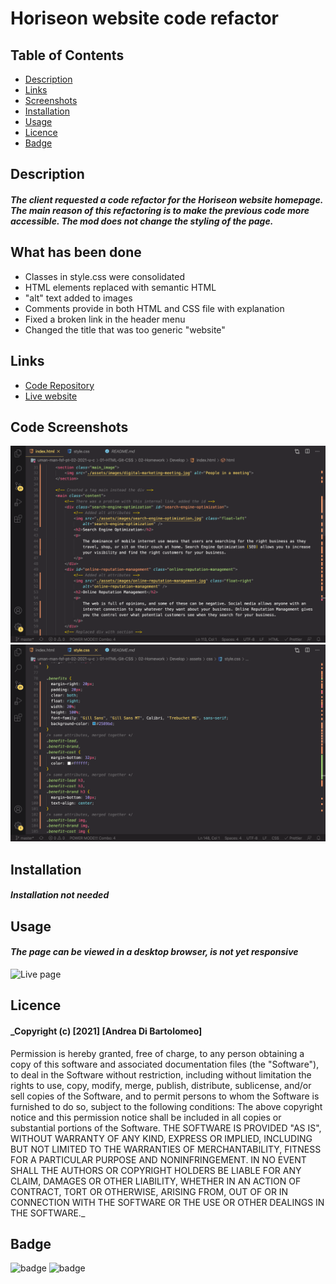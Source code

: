 # Horiseon website code refactor

## Table of Contents

* [Description](#Description)
* [Links](#links)
* [Screenshots](#Screenshots)
* [Installation](#installation)
* [Usage](#Usage)
* [Licence](#Licence)
* [Badge](#Badge)

## Description

#### _The client requested a code refactor for the Horiseon website homepage. The main reason of this refactoring is to make the previous code more accessible. The mod does not change the styling of the page._

## What has been done
* Classes in style.css were consolidated
* HTML elements replaced with semantic HTML
* "alt" text added to images
* Comments provide in both HTML and CSS file with explanation
* Fixed a broken link in the header menu
* Changed the title that was too generic "website"

## Links
* [Code Repository](https://github.com/Lloret82/Horiseon_Code_Refactor_Homework_1)
* [Live website](https://lloret82.github.io/Horiseon_Code_Refactor_Homework_1/)

## Code Screenshots
![HTML code](/assets/Screenshots/Screenshot_2.png)
![CSS code](/assets/Screenshots/Screenshot_1.png)

## Installation

#### _Installation not needed_

## Usage

#### _The page can be viewed in a desktop browser, is not yet responsive_

![Live page](/assets/Screenshots/Screenshot_3.png)


## Licence

#### _Copyright (c) [2021] [Andrea Di Bartolomeo]
Permission is hereby granted, free of charge, to any person obtaining a copy
of this software and associated documentation files (the "Software"), to deal
in the Software without restriction, including without limitation the rights
to use, copy, modify, merge, publish, distribute, sublicense, and/or sell
copies of the Software, and to permit persons to whom the Software is
furnished to do so, subject to the following conditions:
The above copyright notice and this permission notice shall be included in all
copies or substantial portions of the Software.
THE SOFTWARE IS PROVIDED "AS IS", WITHOUT WARRANTY OF ANY KIND, EXPRESS OR
IMPLIED, INCLUDING BUT NOT LIMITED TO THE WARRANTIES OF MERCHANTABILITY,
FITNESS FOR A PARTICULAR PURPOSE AND NONINFRINGEMENT. IN NO EVENT SHALL THE
AUTHORS OR COPYRIGHT HOLDERS BE LIABLE FOR ANY CLAIM, DAMAGES OR OTHER
LIABILITY, WHETHER IN AN ACTION OF CONTRACT, TORT OR OTHERWISE, ARISING FROM,
OUT OF OR IN CONNECTION WITH THE SOFTWARE OR THE USE OR OTHER DEALINGS IN THE
SOFTWARE._

## Badge
![badge](https://img.shields.io/amo/rating/5?style=plastic)
![badge](https://img.shields.io/github/release-date/lloret82/Horiseon_Code_Refactor_Homework_1)

